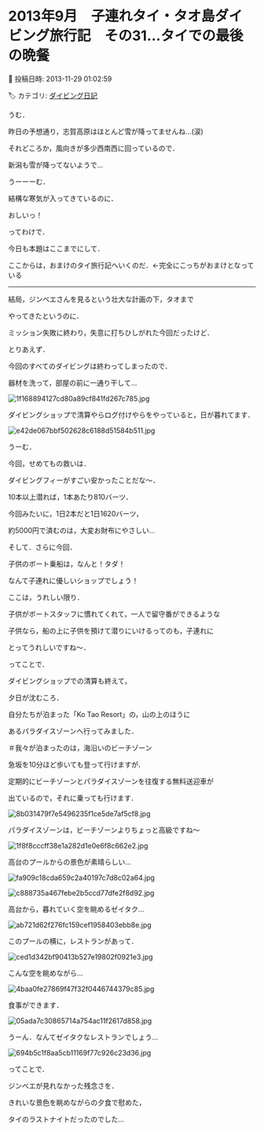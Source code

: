 # 2013年9月　子連れタイ・タオ島ダイビング旅行記　その31…タイでの最後の晩餐

📅 投稿日時: 2013-11-29 01:02:59

🏷️ カテゴリ: [ダイビング日記](ce3a7a8d424d112fce83ee85c81a0e344.md)

うむ．


昨日の予想通り，志賀高原はほとんど雪が降ってませんね…(涙)


それどころか，風向きが多少西南西に回っているので．


新潟も雪が降ってないようで…


うーーーむ．


結構な寒気が入ってきているのに．


おしいっ！





ってわけで．


今日も本題はここまでにして．


ここからは，おまけのタイ旅行記へいくのだ．←完全にこっちがおまけとなっている


----





結局，ジンベエさんを見るという壮大な計画の下，タオまで


やってきたというのに．


ミッション失敗に終わり，失意に打ちひしがれた今回だったけど．





とりあえず．


今回のすべてのダイビングは終わってしまったので．


器材を洗って，部屋の前に一通り干して…




![1f168894127cd80a89cf841fd267c785.jpg](images/1f168894127cd80a89cf841fd267c785.jpg)




ダイビングショップで清算やらログ付けやらをやっていると，日が暮れてます．




![e42de067bbf502628c6188d51584b511.jpg](images/e42de067bbf502628c6188d51584b511.jpg)







うーむ．


今回，せめてもの救いは．


ダイビングフィーがすごい安かったことだな～．


10本以上潜れば，1本あたり810バーツ．


今回みたいに，1日2本だと1日1620バーツ，


約5000円で済むのは，大変お財布にやさしい…





そして．さらに今回．


子供のボート乗船は，なんと！タダ！


なんて子連れに優しいショップでしょう！


ここは，うれしい限り．


子供がボートスタッフに慣れてくれて，一人で留守番ができるような


子供なら，船の上に子供を預けて潜りにいけるってのも，子連れに


とってうれしいですね～．





ってことで．


ダイビングショップでの清算も終えて，


夕日が沈むころ．


自分たちが泊まった「Ko Tao Resort」の，山の上のほうに


あるパラダイスゾーンへ行ってみました．


＃我々が泊まったのは，海沿いのビーチゾーン


急坂を10分ほど歩いても登って行けますが．


定期的にビーチゾーンとパラダイスゾーンを往復する無料送迎車が


出ているので，それに乗っても行けます．




![8b031479f7e5496235f1ce5de7af5cf8.jpg](images/8b031479f7e5496235f1ce5de7af5cf8.jpg)




パラダイスゾーンは，ビーチゾーンよりちょっと高級ですね～




![1f8f8cccff38e1a282d1e0e6f8c662e2.jpg](images/1f8f8cccff38e1a282d1e0e6f8c662e2.jpg)




高台のプールからの景色が素晴らしい…




![fa909c18cda659c2a40197c7d8c02a64.jpg](images/fa909c18cda659c2a40197c7d8c02a64.jpg)









![c888735a467febe2b5ccd77dfe2f8d92.jpg](images/c888735a467febe2b5ccd77dfe2f8d92.jpg)




高台から，暮れていく空を眺めるゼイタク…




![ab721d62f276fc159cef1958403ebb8e.jpg](images/ab721d62f276fc159cef1958403ebb8e.jpg)




このプールの横に，レストランがあって．




![ced1d342bf90413b527e19802f0921e3.jpg](images/ced1d342bf90413b527e19802f0921e3.jpg)




こんな空を眺めながら…




![4baa0fe27869f47f32f0446744379c85.jpg](images/4baa0fe27869f47f32f0446744379c85.jpg)




食事ができます．




![05ada7c30865714a754ac11f2617d858.jpg](images/05ada7c30865714a754ac11f2617d858.jpg)




うーん．なんてゼイタクなレストランでしょう…




![694b5c1f8aa5cb11169f77c926c23d36.jpg](images/694b5c1f8aa5cb11169f77c926c23d36.jpg)







ってことで．


ジンベエが見れなかった残念さを．


きれいな景色を眺めながらの夕食で慰めた，


タイのラストナイトだったのでした…
